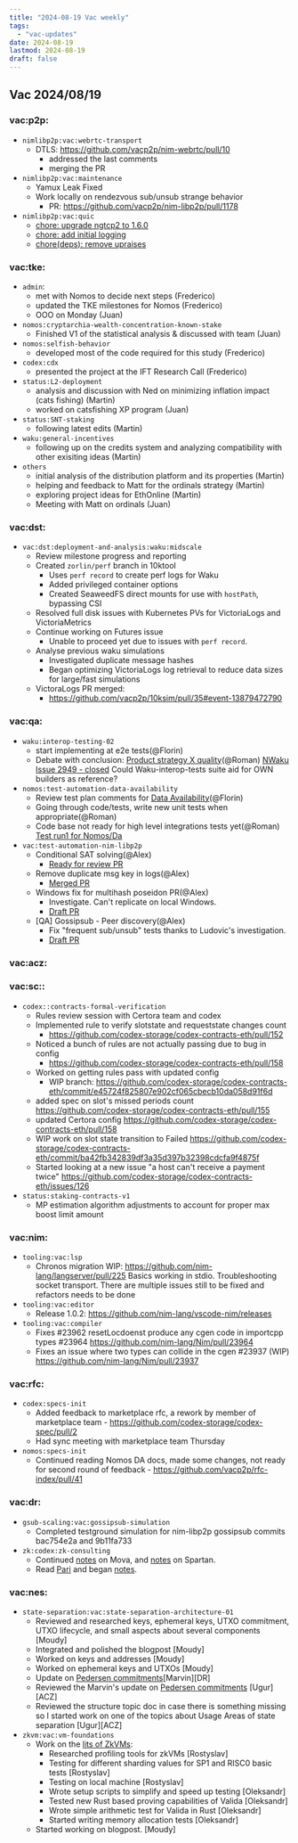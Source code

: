 ```yaml
---
title: "2024-08-19 Vac weekly"
tags:
  - "vac-updates"
date: 2024-08-19
lastmod: 2024-08-19
draft: false
---
```


## Vac 2024/08/19

### vac:p2p:
- `nimlibp2p:vac:webrtc-transport`
  - DTLS: https://github.com/vacp2p/nim-webrtc/pull/10
    - addressed the last comments
    - merging the PR
- `nimlibp2p:vac:maintenance`
  - Yamux Leak Fixed
  - Work locally on rendezvous sub/unsub strange behavior
    - PR: https://github.com/vacp2p/nim-libp2p/pull/1178
- `nimlibp2p:vac:quic`
  - [chore: upgrade ngtcp2 to 1.6.0](https://github.com/vacp2p/nim-ngtcp2/pull/6)
  - [chore: add initial logging](https://github.com/vacp2p/nim-quic/pull/42)
  - [chore(deps): remove upraises](https://github.com/vacp2p/nim-quic/pull/44)

### vac:tke:
- `admin`:
  - met with Nomos to decide next steps (Frederico)
  - updated the TKE milestones for Nomos (Frederico)
  - OOO on Monday (Juan)
- `nomos:cryptarchia-wealth-concentration-known-stake`
  - Finished V1 of the statistical analysis & discussed with team (Juan)
- `nomos:selfish-behavior`
  - developed most of the code required for this study (Frederico)
- `codex:cdx`
  - presented the project at the IFT Research Call (Frederico)
- `status:L2-deployment`
  - analysis and discussion with Ned on minimizing inflation impact (cats fishing) (Martin)
  - worked on catsfishing XP program (Juan)
- `status:SNT-staking`
  - following latest edits (Martin)
- `waku:general-incentives`
  - following up on the credits system and analyzing compatibility with other exisiting ideas (Martin)
- `others`
  - initial analysis of the distribution platform and its properties (Martin)
  - helping and feedback to Matt for the ordinals strategy (Martin)
  - exploring project ideas for EthOnline (Martin)
  - Meeting with Matt on ordinals (Juan)

### vac:dst:
- `vac:dst:deployment-and-analysis:waku:midscale`
    - Review milestone progress and reporting
    - Created `zorlin/perf` branch in 10ktool
        - Uses `perf record` to create perf logs for Waku
        - Added privileged container options
        - Created SeaweedFS direct mounts for use with `hostPath`, bypassing CSI
    - Resolved full disk issues with Kubernetes PVs for VictoriaLogs and VictoriaMetrics
    - Continue working on Futures issue
        - Unable to proceed yet due to issues with `perf record`.
    - Analyse previous waku simulations
        - Investigated duplicate message hashes
        - Began optimizing VictoriaLogs log retrieval to reduce data sizes for large/fast simulations
    - VictoraLogs PR merged:
        - https://github.com/vacp2p/10ksim/pull/35#event-13879472790

### vac:qa:
- `waku:interop-testing-02`
	- start implementing at e2e tests(@Florin)
    - Debate with conclusion: [Product strategy X quality](https://github.com/waku-org/nwaku/issues/2949#issuecomment-2288485864)(@Roman)
    [NWaku Issue 2949 - closed](https://github.com/waku-org/nwaku/issues/2949)
    Could Waku-interop-tests suite aid for OWN builders as reference?
- `nomos:test-automation-data-availability`
	- Review test plan comments for [Data Availability](https://www.notion.so/DA-Test-Plan-cc5ff67ad5e94b94b70df46ad67516c2)(@Florin)
     - Going through code/tests, write new unit tests when appropriate(@Roman)
     - Code base not ready for high level integrations tests yet(@Roman)
     [Test run1 for Nomos/Da](https://www.notion.so/DA-Test-Plan-Run1-084243a3256c47ae9eee1cfd46fd469b) 
- `vac:test-automation-nim-libp2p`
    - Conditional SAT solving(@Alex)
        - [Ready for review PR](https://github.com/vacp2p/nim-libp2p/pull/1177)
    - Remove duplicate msg key in logs(@Alex)
        - [Merged PR](https://github.com/vacp2p/nim-libp2p/pull/1180)
    - Windows fix for multihash poseidon PR(@Alex)
        - Investigate. Can't replicate on local Windows.
        - [Draft PR](https://github.com/vacp2p/nim-libp2p/pull/1179)
    - [QA] Gossipsub - Peer discovery(@Alex)
        - Fix "frequent sub/unsub" tests thanks to Ludovic's investigation.
        - [Draft PR](https://github.com/vacp2p/nim-libp2p/pull/1168)

### vac:acz:

### vac:sc::
- `codex::contracts-formal-verification`
    - Rules review session with Certora team and codex
    - Implemented rule to verify slotstate and requeststate changes count
        - https://github.com/codex-storage/codex-contracts-eth/pull/152
    - Noticed a bunch of rules are not actually passing due to bug in config
        - https://github.com/codex-storage/codex-contracts-eth/pull/158
    - Worked on getting rules pass with updated config
        - WIP branch: https://github.com/codex-storage/codex-contracts-eth/commit/e45724f825807e902cf065cbecb10da058d91f6d
    - added spec on slot's missed periods count https://github.com/codex-storage/codex-contracts-eth/pull/155
    - updated Certora config https://github.com/codex-storage/codex-contracts-eth/pull/158
    - WIP work on slot state transition to Failed https://github.com/codex-storage/codex-contracts-eth/commit/ba42fb342839df3a35d397b32398cdcfa9f4875f
    - Started looking at a new issue "a host can't receive a payment twice" https://github.com/codex-storage/codex-contracts-eth/issues/126
- `status:staking-contracts-v1`
    - MP estimation algorithm adjustments to account for proper max boost limit amount

### vac:nim:
- `tooling:vac:lsp`
  - Chronos migration WIP: https://github.com/nim-lang/langserver/pull/225
    Basics working in stdio. Troubleshooting socket transport. There are multiple issues still to be fixed and refactors needs to be done
- `tooling:vac:editor`
  - Release 1.0.2: https://github.com/nim-lang/vscode-nim/releases
- `tooling:vac:compiler`
  - Fixes #23962 resetLocdoenst produce any cgen code in importcpp types #23964 https://github.com/nim-lang/Nim/pull/23964
  - Fixes an issue where two types can collide in the cgen #23937 (WIP) https://github.com/nim-lang/Nim/pull/23937

### vac:rfc:
- `codex:specs-init`
    - Added feedback to marketplace rfc, a rework by member of marketplace team - https://github.com/codex-storage/codex-spec/pull/2
    - Had sync meeting with marketplace team Thursday
- `nomos:specs-init`
    - Continued reading Nomos DA docs, made some changes, not ready for second round of feedback - https://github.com/vacp2p/rfc-index/pull/41

### vac:dr:
- `gsub-scaling:vac:gossipsub-simulation`
  - Completed testground simulation for nim-libp2p gossipsub commits bac754e2a and 9b11fa733 
- `zk:codex:zk-consulting`
    - Continued [notes](https://hackmd.io/PdbAwf64SrCF4Ous3_uy1w) on Mova, and [notes](https://hackmd.io/PpoIyPt2StyaexcIfdpEQg) on Spartan.
    - Read [Pari](https://eprint.iacr.org/2024/1245.pdf) and began [notes](https://hackmd.io/BQaJafq2SKeMKTRloKa4SA).

### vac:nes:
- `state-separation:vac:state-separation-architecture-01`
    - Reviewed and researched keys, ephemeral keys, UTXO commitment, UTXO lifecycle, and small aspects about several components  [Moudy]
    - Integrated and polished the blogpost [Moudy]
    - Worked on keys and addresses [Moudy]
    - Worked on ephemeral keys and UTXOs [Moudy]
    - Update on [Pedersen commitments](https://www.notion.so/Nescience-cd358fe429b14fa2ab38ca42835a8451?pvs=4#32fcdd6730f34ed6998a1af370b3622e)[Marvin][DR]
    - Reviewed the Marvin's update on [Pedersen commitments](https://www.notion.so/Nescience-cd358fe429b14fa2ab38ca42835a8451?pvs=4#32fcdd6730f34ed6998a1af370b3622e) [Ugur][ACZ]
	- Reviewed the structure topic doc in case there is something missing so I started work on one of the topics about Usage Areas of state separation [Ugur][ACZ]
- `zkvm:vac:vm-foundations`
    - Work on the [lits of ZkVMs](https://notes.status.im/ugF2lAAKTuG_t5PcdWwuwg):
        - Researched profiling tools for zkVMs [Rostyslav]
        - Testing for different sharding values for SP1 and RISC0 basic tests [Rostyslav]
        - Testing on local machine [Rostyslav]
        - Wrote setup scripts to simplify and speed up testing [Oleksandr]
        - Tested new Rust based proving capabilities of Valida [Oleksandr]
        - Wrote simple arithmetic test for Valida in Rust [Oleksandr]
        - Started writing memory allocation tests [Oleksandr]
    - Started working on blogpost. [Moudy]


